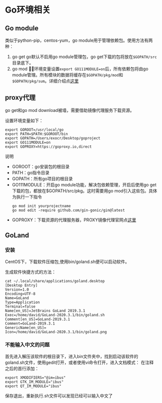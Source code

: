 # Go环境相关
## Go module
类似于python-pip，centos-yum，go module用于管理依赖包。使用方法有两种：
1. go get
go默认不启用go module管理包，go get下载的包将放在`$GOPATH/src`目录底下。
2. go mod
环境变量设置`export GO111MODULE=on`后，所有依赖包将由go module管理。所有模块的数据将缓存在`$GOPATH/pkg/mod`和`$GOPATH/pkg/sum`。详细介绍点[这里](https://zhuanlan.zhihu.com/p/103534192)
## proxy代理
go get和go mod download被墙，需要借助镜像代理服务下载资源。

设置环境变量如下：
```shell
export GOROOT=/usr/local/go
export PATH=$PATH:$GOROOT/bin
export GOPATH=/Users/exocr/Desktop/goproject
export GO111MODULE=on
export GOPROXY=https://goproxy.io,direct
```

说明

+ GOROOT：go安装包的根目录
+ PATH：go指令目录
+ GOPATH：所有go项目的根目录
+ GO111MODULE：开启go module功能，解决包依赖管理，开启后使用go get下载的包，都放在$GOPATH/src/pkg。这时需要用go mod引入这些包。具体为执行一下指令
  ```shell
  go mod init yourprojectname
  go mod edit -require github.com/gin-gonic/gin@latest
  ```
+ GOPROXY：下载资源的代理服务器，PROXY镜像代理官网点[这里](https://goproxy.io/zh/docs/introduction.html)


## GoLand

### 安装
CentOS下，下载软件压缩包,使用bin/goland.sh便可以启动软件。

生成软件快捷方式的方法：
```shell
cat ~/.local/share/applications/goland.desktop
[Desktop Entry]
Version=1.0
Encoding=UTF-8
Name=GoLand
Type=Application
Terminal=false
Name[en_US]=JetBrains GoLand 2019.3.1
Exec=/home/david/GoLand-2020.3.1/bin/goland.sh
Comment[en_US]=GoLand-2019.3.1
Comment=GoLand-2019.3.1
GenericName[en_US]=
Icon=/home/david/GoLand-2020.3.1/bin/goland.png
```

### 不能输入中文的问题
首先进入解压该软件的根目录下，进入bin文件夹中，找到启动该软件的goland.sh文件，使用gedit打开，或者使用vi命令打开，进入文档模式：
在注释之后的首行添加：
```
export XMODIFIERS="@im=ibus"
export GTK_IM_MODULE="ibus"
export QT_IM_MODULE="ibus"
```
保存退出，重新执行.sh文件可以发现已经可以输入中文了